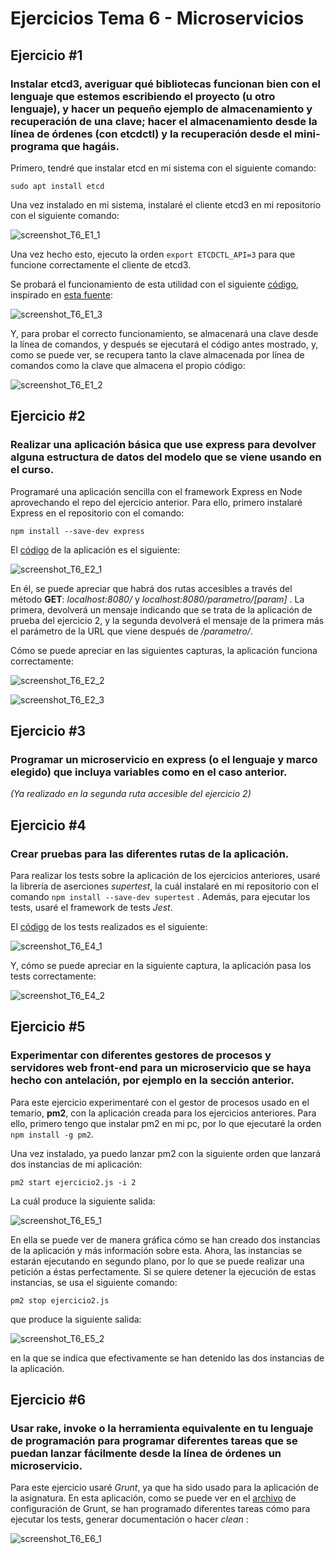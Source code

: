 # Ejercicios Tema 6 - Microservicios

## Ejercicio #1
### Instalar etcd3, averiguar qué bibliotecas funcionan bien con el lenguaje que estemos escribiendo el proyecto (u otro lenguaje), y hacer un pequeño ejemplo de almacenamiento y recuperación de una clave; hacer el almacenamiento desde la línea de órdenes (con etcdctl) y la recuperación desde el mini-programa que hagáis.

Primero, tendré que instalar etcd en mi sistema con el siguiente comando:
~~~
sudo apt install etcd
~~~

Una vez instalado en mi sistema, instalaré el cliente etcd3 en mi repositorio con el siguiente comando:

![screenshot_T6_E1_1](capturas/screenshot_T6_E1_1.png)

Una vez hecho esto, ejecuto la orden `export ETCDCTL_API=3` para que funcione correctamente el cliente de etcd3.

Se probará el funcionamiento de esta utilidad con el siguiente [código](codigos/tema6/ejercicio1.js), inspirado en [esta fuente](https://www.npmjs.com/package/etcd3#quickstart):

![screenshot_T6_E1_3](capturas/screenshot_T6_E1_3.png)

Y, para probar el correcto funcionamiento, se almacenará una clave desde la línea de comandos, y después se ejecutará el código antes mostrado, y, como se puede ver, se recupera tanto la clave almacenada por línea de comandos como la clave que almacena el propio código:

![screenshot_T6_E1_2](capturas/screenshot_T6_E1_2.png)


## Ejercicio #2
### Realizar una aplicación básica que use express para devolver alguna estructura de datos del modelo que se viene usando en el curso.

Programaré una aplicación sencilla con el framework Express en Node aprovechando el repo del ejercicio anterior. Para ello, primero instalaré Express en el repositorio con el comando:
~~~
npm install --save-dev express
~~~

El [código](codigos/tema6/ejercicio2.js) de la aplicación es el siguiente:

![screenshot_T6_E2_1](capturas/screenshot_T6_E2_1.png)

En él, se puede apreciar que habrá dos rutas accesibles a través del método **GET**: *localhost:8080/* y *localhost:8080/parametro/[param]* . La primera, devolverá un mensaje indicando que se trata de la aplicación de prueba del ejercicio 2, y la segunda devolverá el mensaje de la primera más el parámetro de la URL que viene después de */parametro/*.

Cómo se puede apreciar en las siguientes capturas, la aplicación funciona correctamente:

![screenshot_T6_E2_2](capturas/screenshot_T6_E2_2.png)

![screenshot_T6_E2_3](capturas/screenshot_T6_E2_3.png)


## Ejercicio #3
### Programar un microservicio en express (o el lenguaje y marco elegido) que incluya variables como en el caso anterior.

*(Ya realizado en la segunda ruta accesible del ejercicio 2)*


## Ejercicio #4
### Crear pruebas para las diferentes rutas de la aplicación.

Para realizar los tests sobre la aplicación de los ejercicios anteriores, usaré la librería de aserciones *supertest*, la cuál instalaré en mi repositorio con el comando `npm install --save-dev supertest` .
Además, para ejecutar los tests, usaré el framework de tests *Jest*.

El [código](codigos/tema6/ejercicio4.test.js) de los tests realizados es el siguiente:

![screenshot_T6_E4_1](capturas/screenshot_T6_E4_1.png)

Y, cómo se puede apreciar en la siguiente captura, la aplicación pasa los tests correctamente:

![screenshot_T6_E4_2](capturas/screenshot_T6_E4_2.png)


## Ejercicio #5
### Experimentar con diferentes gestores de procesos y servidores web front-end para un microservicio que se haya hecho con antelación, por ejemplo en la sección anterior.

Para este ejercicio experimentaré con el gestor de procesos usado en el temario, **pm2**, con la aplicación creada para los ejercicios anteriores. Para ello, primero tengo que instalar pm2 en mi pc, por lo que ejecutaré la orden `npm install -g pm2`.

Una vez instalado, ya puedo lanzar pm2 con la siguiente orden que lanzará dos instancias de mi aplicación:
~~~
pm2 start ejercicio2.js -i 2
~~~

La cuál produce la siguiente salida:

![screenshot_T6_E5_1](capturas/screenshot_T6_E5_1.png)

En ella se puede ver de manera gráfica cómo se han creado dos instancias de la aplicación y más información sobre esta. Ahora, las instancias se estarán ejecutando en segundo plano, por lo que se puede realizar una petición a éstas perfectamente.
Si se quiere detener la ejecución de estas instancias, se usa el siguiente comando:
~~~
pm2 stop ejercicio2.js
~~~

que produce la siguiente salida:

![screenshot_T6_E5_2](capturas/screenshot_T6_E5_2.png)

en la que se indica que efectivamente se han detenido las dos instancias de la aplicación.


## Ejercicio #6
### Usar rake, invoke o la herramienta equivalente en tu lenguaje de programación para programar diferentes tareas que se puedan lanzar fácilmente desde la línea de órdenes un microservicio.

Para este ejercicio usaré *Grunt*, ya que ha sido usado para la aplicación de la asignatura. En esta aplicación, como se puede ver en el [archivo](https://github.com/juancpineda97/LaLigaStats/blob/main/Gruntfile.js) de configuración de Grunt, se han programado diferentes tareas cómo para ejecutar los tests, generar documentación o hacer *clean* :

![screenshot_T6_E6_1](capturas/screenshot_T6_E6_1.png)